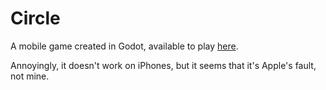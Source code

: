 # Circle

A mobile game created in Godot, available to play [here](https://rhjohnstone.itch.io/circle).

Annoyingly, it doesn't work on iPhones, but it seems that it's Apple's fault, not mine.
